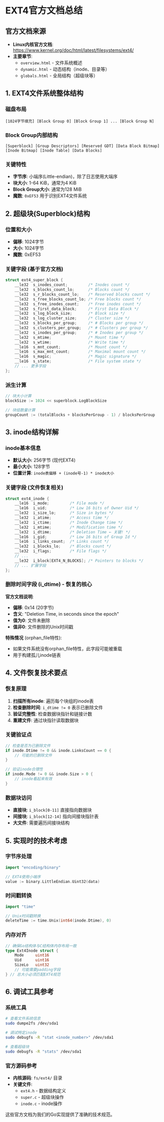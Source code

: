 # EXT4官方文档总结

## 官方文档来源
- **Linux内核官方文档**: https://www.kernel.org/doc/html/latest/filesystems/ext4/
- **主要章节**:
  - `overview.html` - 文件系统概述
  - `dynamic.html` - 动态结构（inode、目录等）
  - `globals.html` - 全局结构（超级块等）

## 1. EXT4文件系统整体结构

### 磁盘布局
```
[1024字节填充] [Block Group 0] [Block Group 1] ... [Block Group N]
```

### Block Group内部结构
```
[Superblock] [Group Descriptors] [Reserved GDT] [Data Block Bitmap] 
[Inode Bitmap] [Inode Table] [Data Blocks]
```

### 关键特性
- **字节序**: 小端序(Little-endian)，除了日志使用大端序
- **块大小**: 1-64 KiB，通常为4 KiB
- **Block Group大小**: 通常为128 MiB
- **魔数**: `0xEF53` 用于识别EXT4文件系统

## 2. 超级块(Superblock)结构

### 位置和大小
- **偏移**: 1024字节
- **大小**: 1024字节
- **魔数**: 0xEF53

### 关键字段 (基于官方文档)
```c
struct ext4_super_block {
    __le32  s_inodes_count;         /* Inodes count */
    __le32  s_blocks_count_lo;      /* Blocks count */
    __le32  s_r_blocks_count_lo;    /* Reserved blocks count */
    __le32  s_free_blocks_count_lo; /* Free blocks count */
    __le32  s_free_inodes_count;    /* Free inodes count */
    __le32  s_first_data_block;     /* First Data Block */
    __le32  s_log_block_size;       /* Block size */
    __le32  s_log_cluster_size;     /* Cluster size */
    __le32  s_blocks_per_group;     /* # Blocks per group */
    __le32  s_clusters_per_group;   /* # Clusters per group */
    __le32  s_inodes_per_group;     /* # Inodes per group */
    __le32  s_mtime;                /* Mount time */
    __le32  s_wtime;                /* Write time */
    __le16  s_mnt_count;            /* Mount count */
    __le16  s_max_mnt_count;        /* Maximal mount count */
    __le16  s_magic;                /* Magic signature */
    __le16  s_state;                /* File system state */
    // ... 更多字段
};
```

### 派生计算
```go
// 块大小计算
blockSize := 1024 << superblock.LogBlockSize

// 块组数量计算  
groupCount := (totalBlocks + blocksPerGroup - 1) / blocksPerGroup
```

## 3. inode结构详解

### inode基本信息
- **默认大小**: 256字节 (现代EXT4)
- **最小大小**: 128字节
- **位置计算**: `inode表偏移 + (inode号-1) * inode大小`

### 关键字段 (文件恢复相关)
```c
struct ext4_inode {
    __le16  i_mode;         /* File mode */
    __le16  i_uid;          /* Low 16 bits of Owner Uid */
    __le32  i_size_lo;      /* Size in bytes */
    __le32  i_atime;        /* Access time */
    __le32  i_ctime;        /* Inode Change time */
    __le32  i_mtime;        /* Modification time */
    __le32  i_dtime;        /* Deletion Time ← 关键! */
    __le16  i_gid;          /* Low 16 bits of Group Id */
    __le16  i_links_count;  /* Links count */
    __le32  i_blocks_lo;    /* Blocks count */
    __le32  i_flags;        /* File flags */
    // ...
    __le32  i_block[EXT4_N_BLOCKS]; /* Pointers to blocks */
    // ... 扩展字段
};
```

### 删除时间字段 (i_dtime) - 恢复的核心
**官方文档说明**:
- **偏移**: 0x14 (20字节)
- **含义**: "Deletion Time, in seconds since the epoch"
- **值为0**: 文件未删除
- **值非0**: 文件删除的Unix时间戳

**特殊情况** (orphan_file特性):
- 如果文件系统没有orphan_file特性，此字段可能被重载
- 用于构建孤儿inode链表

## 4. 文件恢复技术要点

### 恢复原理
1. **扫描所有inode**: 遍历每个块组的inode表
2. **检查删除时间**: `i_dtime != 0` 表示已删除文件
3. **验证完整性**: 检查数据块指针和链接计数
4. **重建文件**: 通过块指针读取数据块

### 关键验证点
```go
// 检查是否为已删除文件
if inode.Dtime != 0 && inode.LinksCount == 0 {
    // 可能的已删除文件
}

// 验证inode合理性
if inode.Mode != 0 && inode.Size > 0 {
    // inode看起来有效
}
```

### 数据块访问
- **直接块**: `i_block[0-11]` 直接指向数据块
- **间接块**: `i_block[12-14]` 指向间接块指针表
- **大文件**: 需要遍历间接块结构

## 5. 实现时的技术考虑

### 字节序处理
```go
import "encoding/binary"

// EXT4使用小端序
value := binary.LittleEndian.Uint32(data)
```

### 时间戳转换
```go
import "time"

// Unix时间戳转换
deleteTime := time.Unix(int64(inode.Dtime), 0)
```

### 内存对齐
```go
// 确保Go结构体与C结构体内存布局一致
type Ext4Inode struct {
    Mode     uint16
    Uid      uint16
    SizeLo   uint32
    // 可能需要padding字段
} // 总大小必须匹配EXT4规范
```

## 6. 调试工具参考

### 系统工具
```bash
# 查看文件系统信息
sudo dumpe2fs /dev/sda1

# 调试特定inode
sudo debugfs -R "stat <inode_number>" /dev/sda1

# 查看超级块
sudo debugfs -R "stats" /dev/sda1
```

### 官方源码参考
- **内核源码**: `fs/ext4/` 目录
- **关键文件**: 
  - `ext4.h` - 数据结构定义
  - `super.c` - 超级块操作
  - `inode.c` - inode操作

这些官方文档为我们的Go实现提供了准确的技术规范。